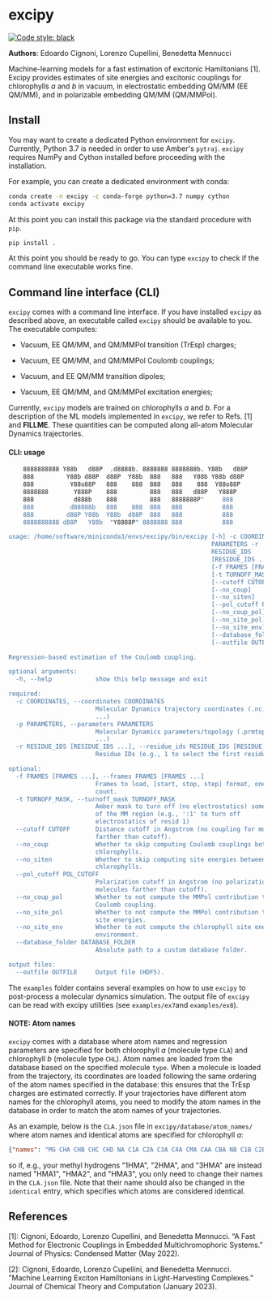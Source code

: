 
# excipy

[![Code style: black](https://img.shields.io/badge/code%20style-black-000000.svg)](https://github.com/psf/black)

**Authors**: Edoardo Cignoni, Lorenzo Cupellini, Benedetta Mennucci

Machine-learning models for a fast estimation of excitonic Hamiltonians [1].
Excipy provides estimates of site energies and excitonic couplings for chlorophylls *a* and *b* in vacuum, in electrostatic embedding QM/MM (EE QM/MM), and in polarizable embedding QM/MM (QM/MMPol).

## Install

You may want to create a dedicated Python environment for `excipy`.
Currently, Python 3.7 is needed in order to use Amber's `pytraj`.
`excipy` requires NumPy and Cython installed before proceeding with the installation.

For example, you can create a dedicated environment with conda:

```bash
conda create -n excipy -c conda-forge python=3.7 numpy cython
conda activate excipy
```

At this point you can install this package via the standard procedure with `pip`.

```bash
pip install .
```

At this point you should be ready to go.
You can type `excipy` to check if the command line executable works fine.


## Command line interface (CLI)

`excipy` comes with a command line interface.
If you have installed `excipy` as described above, an executable called `excipy` should be available to you.
The executable computes:

* Vacuum, EE QM/MM, and QM/MMPol transition (TrEsp) charges;

* Vacuum, EE QM/MM, and QM/MMPol Coulomb couplings;

* Vacuum, and EE QM/MM transition dipoles;

* Vacuum, EE QM/MM, and QM/MMPol excitation energies;

Currently, `excipy` models are trained on chlorophylls *a* and *b*.
For a description of the ML models implemented in `excipy`, we refer to Refs. [1] and __FILLME__.
These quantities can be computed along all-atom Molecular Dynamics trajectories.

#### CLI: usage

```bash
    8888888888 Y88b   d88P  .d8888b. 8888888 8888888b. Y88b   d88P
    888         Y88b d88P  d88P  Y88b  888   888   Y88b Y88b d88P
    888          Y88o88P   888    888  888   888    888  Y88o88P
    8888888       Y888P    888         888   888   d88P   Y888P
    888           d888b    888         888   8888888P"     888
    888          d88888b   888    888  888   888           888
    888         d88P Y88b  Y88b  d88P  888   888           888
    8888888888 d88P   Y88b  "Y8888P" 8888888 888           888

usage: /home/software/miniconda3/envs/excipy/bin/excipy [-h] -c COORDINATES -p
                                                        PARAMETERS -r
                                                        RESIDUE_IDS
                                                        [RESIDUE_IDS ...]
                                                        [-f FRAMES [FRAMES ...]]
                                                        [-t TURNOFF_MASK]
                                                        [--cutoff CUTOFF]
                                                        [--no_coup]
                                                        [--no_siten]
                                                        [--pol_cutoff POL_CUTOFF]
                                                        [--no_coup_pol]
                                                        [--no_site_pol]
                                                        [--no_site_env]
                                                        [--database_folder DATABASE_FOLDER]
                                                        [--outfile OUTFILE]

Regression-based estimation of the Coulomb coupling.

optional arguments:
  -h, --help            show this help message and exit

required:
  -c COORDINATES, --coordinates COORDINATES
                        Molecular Dynamics trajectory coordinates (.nc, .xtc,
                        ...)
  -p PARAMETERS, --parameters PARAMETERS
                        Molecular Dynamics parameters/topology (.prmtop, .gro,
                        ...)
  -r RESIDUE_IDS [RESIDUE_IDS ...], --residue_ids RESIDUE_IDS [RESIDUE_IDS ...]
                        Residue IDs (e.g., 1 to select the first residue)

optional:
  -f FRAMES [FRAMES ...], --frames FRAMES [FRAMES ...]
                        Frames to load, [start, stop, step] format, one-based
                        count.
  -t TURNOFF_MASK, --turnoff_mask TURNOFF_MASK
                        Amber mask to turn off (no electrostatics) some part
                        of the MM region (e.g., ':1' to turn off
                        electrostatics of resid 1)
  --cutoff CUTOFF       Distance cutoff in Angstrom (no coupling for molecules
                        farther than cutoff).
  --no_coup             Whether to skip computing Coulomb couplings between
                        chlorophylls.
  --no_siten            Whether to skip computing site energies between
                        chlorophylls.
  --pol_cutoff POL_CUTOFF
                        Polarization cutoff in Angstrom (no polarization for
                        molecules farther than cutoff).
  --no_coup_pol         Whether to not compute the MMPol contribution to the
                        Coulomb coupling.
  --no_site_pol         Whether to not compute the MMPol contribution to the
                        site energies.
  --no_site_env         Whether to not compute the chlorophyll site energy in
                        environment.
  --database_folder DATABASE_FOLDER
                        Absolute path to a custom database folder.

output files:
  --outfile OUTFILE     Output file (HDF5).
```

The `examples` folder contains several examples on how to use `excipy` to post-process a molecular dynamics simulation.
The output file of `excipy` can be read with excipy utilities (see `examples/ex7`and `examples/ex8`).


#### NOTE: Atom names

`excipy` comes with a database where atom names and regression parameters are specified for both chlorophyll *a* (molecule type `CLA`) and chlorophyll *b* (molecule type `CHL`). Atom names are loaded from the database based on the specified molecule `type`. When a molecule is loaded from the trajectory, its coordinates are loaded following the same ordering of the atom names specified in the database: this ensures that the TrEsp charges are estimated correctly. If your trajectories have different atom names for the chlorophyll atoms, you need to modify the atom names in the database in order to match the atom names of your trajectories.

As an example, below is the `CLA.json` file in `excipy/database/atom_names/` where atom names and identical atoms are specified for chlorophyll *a*:

```json
{"names": "MG CHA CHB CHC CHD NA C1A C2A C3A C4A CMA CAA CBA NB C1B C2B C3B C4B CMB CAB CBB NC C1C C2C C3C C4C CMC CAC CBC ND C1D C2D C3D C4D CMD CAD OBD CBD CGD O1D O2D CED HHB HHC HHD H2A H3A 1HMA 2HMA 3HMA 1HAA 2HAA 1HMB 2HMB 3HMB HAB 1HBB 2HBB 1HMC 2HMC 3HMC 1HAC 2HAC 1HBC 2HBC 3HBC 1HMD 2HMD 3HMD HBD 1HED 2HED 3HED", "identical": [["1HMA", "2HMA", "3HMA"], ["1HMB", "2HMB", "3HMB"], ["1HMC", "2HMC", "3HMC"], ["1HBC", "2HBC", "3HBC"], ["1HMD", "2HMD", "3HMD"], ["1HED", "2HED", "3HED"]]}
```
so if, e.g., your methyl hydrogens "1HMA", "2HMA", and "3HMA" are instead named "HMA1", "HMA2", and "HMA3", you only need to change their names in the `CLA.json` file. Note that their name should also be changed in the `identical` entry, which specifies which atoms are considered identical.


## References

[1]: Cignoni, Edoardo, Lorenzo Cupellini, and Benedetta Mennucci. “A Fast Method for Electronic Couplings in Embedded Multichromophoric Systems.” Journal of Physics: Condensed Matter (May 2022).

[2]: Cignoni, Edoardo, Lorenzo Cupellini, and Benedetta Mennucci. "Machine Learning Exciton Hamiltonians in Light-Harvesting Complexes." Journal of Chemical Theory and Computation (January 2023).
